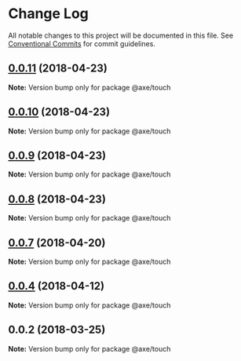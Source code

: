 # Change Log

All notable changes to this project will be documented in this file.
See [Conventional Commits](https://conventionalcommits.org) for commit guidelines.

<a name="0.0.11"></a>
## [0.0.11](https://github.com/ansenhuang/axe/compare/@axe/touch@0.0.9...@axe/touch@0.0.11) (2018-04-23)




**Note:** Version bump only for package @axe/touch

<a name="0.0.10"></a>
## [0.0.10](https://github.com/ansenhuang/axe/compare/@axe/touch@0.0.9...@axe/touch@0.0.10) (2018-04-23)




**Note:** Version bump only for package @axe/touch

<a name="0.0.9"></a>
## [0.0.9](https://github.com/ansenhuang/axe/compare/@axe/touch@0.0.7...@axe/touch@0.0.9) (2018-04-23)




**Note:** Version bump only for package @axe/touch

<a name="0.0.8"></a>
## [0.0.8](https://github.com/ansenhuang/axe/compare/@axe/touch@0.0.7...@axe/touch@0.0.8) (2018-04-23)




**Note:** Version bump only for package @axe/touch

<a name="0.0.7"></a>
## [0.0.7](https://github.com/ansenhuang/axe/compare/@axe/touch@0.0.4...@axe/touch@0.0.7) (2018-04-20)




**Note:** Version bump only for package @axe/touch

<a name="0.0.4"></a>
## [0.0.4](https://github.com/ansenhuang/axe/compare/@axe/touch@0.0.3...@axe/touch@0.0.4) (2018-04-12)




**Note:** Version bump only for package @axe/touch

<a name="0.0.2"></a>
## 0.0.2 (2018-03-25)




**Note:** Version bump only for package @axe/touch
